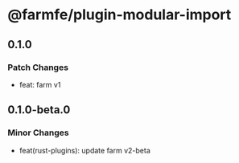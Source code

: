 # @farmfe/plugin-modular-import

## 0.1.0

### Patch Changes

- feat: farm v1

## 0.1.0-beta.0

### Minor Changes

- feat(rust-plugins): update farm v2-beta
